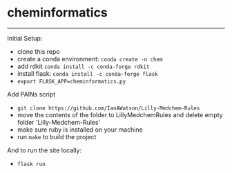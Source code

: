 # cheminformatics

-------------------

Initial Setup:

- clone this repo
- create a conda environment: `conda create -n chem`
- add rdkit `conda install -c conda-forge rdkit`
- install flask: `conda install -c conda-forge flask`
- `export FLASK_APP=cheminformatics.py`

Add PAINs script
- `git clone https://github.com/IanAWatson/Lilly-Medchem-Rules`
- move the contents of the folder to LillyMedchemRules and delete empty folder 'Lilly-Medchem-Rules'
- make sure ruby is installed on your machine
- run `make` to build the project

And to run the site locally:
- `flask run`